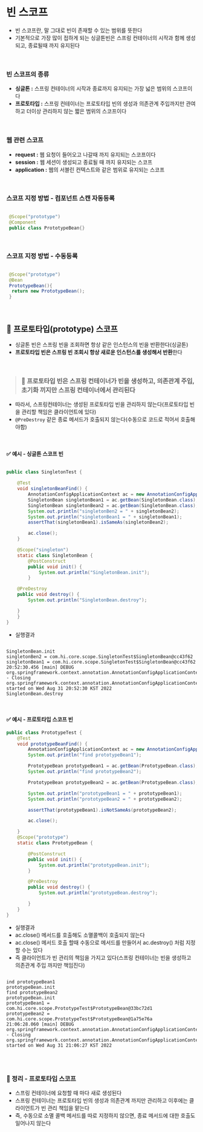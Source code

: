 # 빈 스코프
- 빈 스코프란, 말 그대로 빈이 존재할 수 있는 범위를 뜻한다
- 기본적으로 가장 많이 접하게 되는 싱글톤빈은 스프링 컨테이너의 시작과 함께 생성되고, 종료될때 까지 유지된다

<br>

### 빈 스코프의 종류
- **싱글톤 :** 스프링 컨테이너의 시작과 종료까지 유지되는 가장 넓은 범위의 스코프이다
- **프로토타입 :** 스프링 컨테이너는 프로토타입 빈의 생성과 의존관계 주입까지만 관여하고 더이상 관리하지 않는 짧은 범위의 스코프이다


<br>

### 웹 관련 스코프
- **request :** 웹 요청이 들어오고 나갈때 까지 유지되는 스코프이다
- **session :** 웹 세션이 생성되고 종료될 때 까지 유지되는 스코프
- **application :** 웹의 서블린 컨텍스트와 같은 범위로 유지되는 스코프

<br>

### 스코프 지정 방법 - 컴포넌트 스캔 자동등록
```java

 @Scope("prototype")
 @Component
 public class PrototypeBean{}

```

<br>

### 스코프 지정 방법 - 수동등록
```java

 @Scope("prototype")
 @Bean
 PrototypeBean(){
  return new PrototypeBean();
 }

```

<br>

## 🔎 프로토타입(prototype) 스코프 
- 싱글톤 빈은 스프링 빈을 조회하면 항상 같은 인스턴스의 빈을 반환한다(싱글톤)
- **프로토타입 빈은 스프링 빈 조회시 항상 새로운 인스턴스를 생성해서 반환**한다

<br>

> ### 🌟 프로토타입 빈은 스프링 컨테이너가 빈을 생성하고, 의존관계 주입, 초기화 끼지만 스프링 컨테이너에서 관리된다
- 따라서, 스프링컨테이너는 생성된 프로토타입 빈을 관리하지 않는다(프로토타입 빈을 관리할 책임은 클라이언트에 있다)
- `@PreDestroy` 같은 종료 메서드가 호출되지 않는다(수동으로 코드로 적어서 호출해야함)

<br>


#### ✅ 예시 - 싱글톤 스코프 빈 

```java

public class SingletonTest {

    @Test
    void singletonBeanFind() {
        AnnotationConfigApplicationContext ac = new AnnotationConfigApplicationContext(SingletonBean.class);
        SingletonBean singletonBean1 = ac.getBean(SingletonBean.class);
        SingletonBean singletonBean2 = ac.getBean(SingletonBean.class);
        System.out.println("singletonBen2 = " + singletonBean2);
        System.out.println("singletonBean1 = " + singletonBean1);
        assertThat(singletonBean1).isSameAs(singletonBean2);

        ac.close();
    }

    @Scope("singleton")
    static class SingletonBean {
        @PostConstruct
        public void init() {
            System.out.println("SingletonBean.init");
        }

    @PreDestroy
    public void destroy() {
        System.out.println("SingletonBean.destroy");

    }
    }
}

```

- 실행결과

```text

SingletonBean.init
singletonBen2 = com.hi.core.scope.SingletonTest$SingletonBean@cc43f62
singletonBean1 = com.hi.core.scope.SingletonTest$SingletonBean@cc43f62
20:52:30.456 [main] DEBUG org.springframework.context.annotation.AnnotationConfigApplicationContext - Closing org.springframework.context.annotation.AnnotationConfigApplicationContext@35047d03, started on Wed Aug 31 20:52:30 KST 2022
SingletonBean.destroy

```

<br>

#### ✅ 예시 - 프로토타입 스코프 빈

```java
public class PrototypeTest {
    @Test
    void prototypeBeanFind() {
        AnnotationConfigApplicationContext ac = new AnnotationConfigApplicationContext(PrototypeBean.class);
        System.out.println("find prototypeBean1");

        PrototypeBean prototypeBean1 = ac.getBean(PrototypeBean.class);
        System.out.println("find prototypeBean2");

        PrototypeBean prototypeBean2 = ac.getBean(PrototypeBean.class);

        System.out.println("prototypeBean1 = " + prototypeBean1);
        System.out.println("prototypeBean2 = " + prototypeBean2);

        assertThat(prototypeBean1).isNotSameAs(prototypeBean2);

        ac.close();

    }
    @Scope("prototype")
    static class PrototypeBean {

        @PostConstruct
        public void init() {
            System.out.println("prototypeBean.init");
        }

        @PreDestroy
        public void destroy() {
            System.out.println("prototypeBean.destroy");

        }
    }
}

```

- 실행결과
- ac.close() 메서드를 호출해도 소멸콜백이 호출되지 않는다
- ac.close() 메서드 호출 할때 수동으로 메서드를 만들어서 ac.destroy() 처럼 지정 할 수는 있다
- 즉 클라이언트가 빈 관리의 책임을 가지고 있다(스프링 컨테이너는 빈을 생성하고 의존관계 주입 까지만 책임진다)
```text

ind prototypeBean1
prototypeBean.init
find prototypeBean2
prototypeBean.init
prototypeBean1 = com.hi.core.scope.PrototypeTest$PrototypeBean@33bc72d1
prototypeBean2 = com.hi.core.scope.PrototypeTest$PrototypeBean@1a75e76a
21:06:28.060 [main] DEBUG org.springframework.context.annotation.AnnotationConfigApplicationContext - Closing org.springframework.context.annotation.AnnotationConfigApplicationContext@3ba9ad43, started on Wed Aug 31 21:06:27 KST 2022


```

<br>

### 📌 정리 - 프로토타입 스코프

- 스프링 컨테이너에 요청할 때 마다 새로 생성된다
- 스프링 컨테이너는 프로토타입 빈의 생성과 의존관계 까지만 관리하고 이후에는 클라이언트가 빈 관리 책임을 맡는다
- 즉, 수동으로 소멸 콜백 메서드를 따로 지정하지 않으면, 종료 메서드에 대한 호출도 일어나지 않는다

